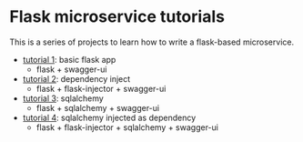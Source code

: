 
# Flask microservice tutorials

This is a series of projects to learn how to write a flask-based microservice.

  * [tutorial 1](./flask-microservice-tutorial1/README.md): basic flask app
    * flask + swagger-ui
  * [tutorial 2](./flask-microservice-tutorial2/README.md): dependency inject
    * flask + flask-injector + swagger-ui
  * [tutorial 3](./flask-microservice-tutorial3/README.md): sqlalchemy
    * flask + sqlalchemy + swagger-ui
  * [tutorial 4](./flask-microservice-tutorial4/README.md): sqlalchemy injected as dependency
    * flask + flask-injector + sqlalchemy + swagger-ui

